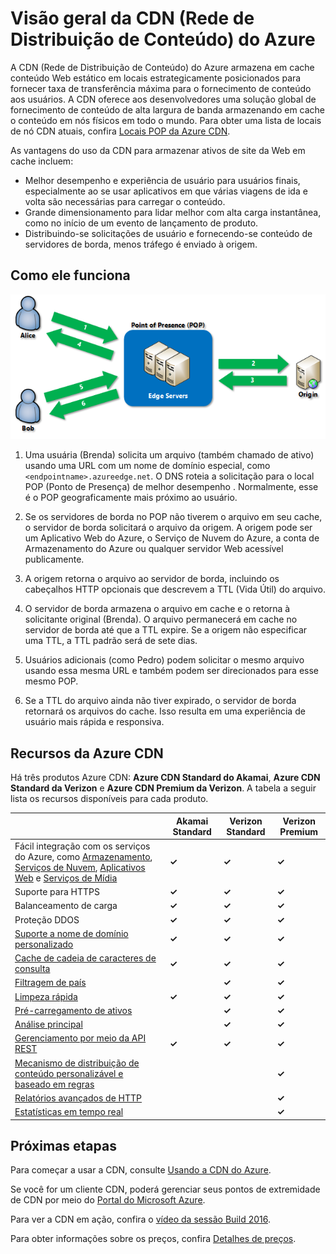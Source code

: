 <properties
	pageTitle="Visão geral da CDN do Azure"
	description="Saiba o que é a CDN (Rede de Distribuição de Conteúdo) do Azure e como usá-la para fornecer conteúdo de alta largura de banda armazenando em cache blobs e conteúdo estático."
	services="cdn"
	documentationCenter=".NET"
	authors="camsoper"
	manager="erikre"
	editor=""/>

<tags
	ms.service="cdn"
	ms.workload="tbd"
	ms.tgt_pltfrm="na"
	ms.devlang="na"
	ms.topic="hero-article"
	ms.date="05/11/2016"
	ms.author="casoper"/>

# Visão geral da CDN (Rede de Distribuição de Conteúdo) do Azure

A CDN (Rede de Distribuição de Conteúdo) do Azure armazena em cache conteúdo Web estático em locais estrategicamente posicionados para fornecer taxa de transferência máxima para o fornecimento de conteúdo aos usuários. A CDN oferece aos desenvolvedores uma solução global de fornecimento de conteúdo de alta largura de banda armazenando em cache o conteúdo em nós físicos em todo o mundo. Para obter uma lista de locais de nó CDN atuais, confira [Locais POP da Azure CDN](cdn-pop-locations.md).

As vantagens do uso da CDN para armazenar ativos de site da Web em cache incluem:

- Melhor desempenho e experiência de usuário para usuários finais, especialmente ao se usar aplicativos em que várias viagens de ida e volta são necessárias para carregar o conteúdo.
- Grande dimensionamento para lidar melhor com alta carga instantânea, como no início de um evento de lançamento de produto.
- Distribuindo-se solicitações de usuário e fornecendo-se conteúdo de servidores de borda, menos tráfego é enviado à origem.


## Como ele funciona

![Visão geral da CDN](./media/cdn-overview/cdn-overview.png)

1. Uma usuária (Brenda) solicita um arquivo (também chamado de ativo) usando uma URL com um nome de domínio especial, como `<endpointname>.azureedge.net`. O DNS roteia a solicitação para o local POP (Ponto de Presença) de melhor desempenho . Normalmente, esse é o POP geograficamente mais próximo ao usuário.

2. Se os servidores de borda no POP não tiverem o arquivo em seu cache, o servidor de borda solicitará o arquivo da origem. A origem pode ser um Aplicativo Web do Azure, o Serviço de Nuvem do Azure, a conta de Armazenamento do Azure ou qualquer servidor Web acessível publicamente.

3. A origem retorna o arquivo ao servidor de borda, incluindo os cabeçalhos HTTP opcionais que descrevem a TTL (Vida Útil) do arquivo.

4. O servidor de borda armazena o arquivo em cache e o retorna à solicitante original (Brenda). O arquivo permanecerá em cache no servidor de borda até que a TTL expire. Se a origem não especificar uma TTL, a TTL padrão será de sete dias.

5. Usuários adicionais (como Pedro) podem solicitar o mesmo arquivo usando essa mesma URL e também podem ser direcionados para esse mesmo POP.

6. Se a TTL do arquivo ainda não tiver expirado, o servidor de borda retornará os arquivos do cache. Isso resulta em uma experiência de usuário mais rápida e responsiva.


## Recursos da Azure CDN

Há três produtos Azure CDN: **Azure CDN Standard do Akamai**, **Azure CDN Standard da Verizon** e **Azure CDN Premium da Verizon**. A tabela a seguir lista os recursos disponíveis para cada produto.

| | Akamai Standard | Verizon Standard | Verizon Premium |
|-------|-----------------|------------------|-----------------|
| Fácil integração com os serviços do Azure, como [Armazenamento](cdn-create-a-storage-account-with-cdn.md), [Serviços de Nuvem](cdn-cloud-service-with-cdn.md), [Aplicativos Web](../app-service-web/cdn-websites-with-cdn.md) e [Serviços de Mídia](../media-services/media-services-manage-origins.md#enable_cdn) | **&#x2713;** | **&#x2713;** | **&#x2713;**|
| Suporte para HTTPS | **&#x2713;** | **&#x2713;** | **&#x2713;** |
| Balanceamento de carga | **&#x2713;** | **&#x2713;** | **&#x2713;** |
| Proteção DDOS | **&#x2713;** | **&#x2713;** | **&#x2713;** |
| [Suporte a nome de domínio personalizado](cdn-map-content-to-custom-domain.md) | **&#x2713;** | **&#x2713;** | **&#x2713;** |
| [Cache de cadeia de caracteres de consulta](cdn-query-string.md) | **&#x2713;** | **&#x2713;** | **&#x2713;** |
| [Filtragem de país](cdn-restrict-access-by-country.md) | | **&#x2713;** | **&#x2713;** |
| [Limpeza rápida](cdn-purge-endpoint.md) | **&#x2713;** | **&#x2713;** | **&#x2713;** |
| [Pré-carregamento de ativos](cdn-preload-endpoint.md) | | **&#x2713;** | **&#x2713;** |
| [Análise principal](cdn-analyze-usage-patterns.md) | | **&#x2713;** | **&#x2713;** |
| [Gerenciamento por meio da API REST](https://msdn.microsoft.com/library/mt634456.aspx) | **&#x2713;** | **&#x2713;** | **&#x2713;** |
| [Mecanismo de distribuição de conteúdo personalizável e baseado em regras](cdn-rules-engine.md) | | | **&#x2713;** |
| [Relatórios avançados de HTTP](cdn-advanced-http-reports.md) | | | **&#x2713;** |
| [Estatísticas em tempo real](cdn-real-time-stats.md) | | | **&#x2713;** |


## Próximas etapas

Para começar a usar a CDN, consulte [Usando a CDN do Azure](./cdn-create-new-endpoint.md).

Se você for um cliente CDN, poderá gerenciar seus pontos de extremidade de CDN por meio do [Portal do Microsoft Azure](https://portal.azure.com).

Para ver a CDN em ação, confira o [vídeo da sessão Build 2016](https://azure.microsoft.com/documentation/videos/build-2016-leveraging-the-new-azure-cdn-apis-to-build-wicked-fast-applications/).

Para obter informações sobre os preços, confira [Detalhes de preços](https://azure.microsoft.com/pricing/details/cdn/).

<!---HONumber=AcomDC_0511_2016-->